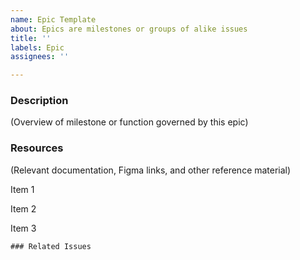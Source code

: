 ```yaml
---
name: Epic Template
about: Epics are milestones or groups of alike issues
title: ''
labels: Epic
assignees: ''

---
```


### Description

(Overview of milestone or function governed by this epic)

### Resources

(Relevant documentation, Figma links, and other reference material)

Item 1

Item 2

Item 3

```[tasklist]
### Related Issues
```
